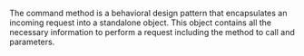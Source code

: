 The command method is a behavioral design pattern that encapsulates an incoming request into a standalone object. This object contains all the necessary information to perform a request including the method to call and parameters.